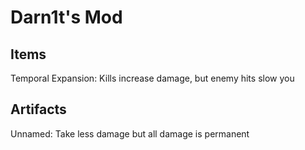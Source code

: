 # Darn1t's Mod

## Items
Temporal Expansion: Kills increase damage, but enemy hits slow you

## Artifacts
Unnamed: Take less damage but all damage is permanent